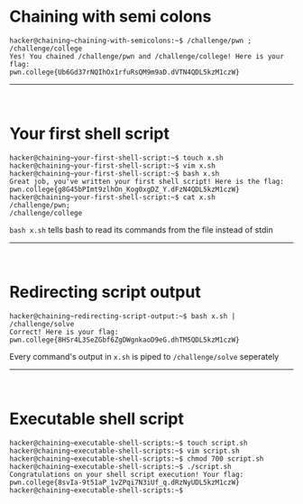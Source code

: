 # Chaining with semi colons

    hacker@chaining~chaining-with-semicolons:~$ /challenge/pwn ; /challenge/college
    Yes! You chained /challenge/pwn and /challenge/college! Here is your flag:
    pwn.college{Ub6Gd37rNQIhOx1rfuRsQM9m9aD.dVTN4QDL5kzM1czW}

***

&nbsp;

# Your first shell script


    hacker@chaining~your-first-shell-script:~$ touch x.sh
    hacker@chaining~your-first-shell-script:~$ vim x.sh
    hacker@chaining~your-first-shell-script:~$ bash x.sh
    Great job, you've written your first shell script! Here is the flag:
    pwn.college{g8G45bPImt9zlhOn_Kog0xgDZ_Y.dFzN4QDL5kzM1czW}
    hacker@chaining~your-first-shell-script:~$ cat x.sh
    /challenge/pwn;
    /challenge/college

`bash x.sh` tells bash to read its commands from the file instead of stdin

***

&nbsp;

# Redirecting script output

    hacker@chaining~redirecting-script-output:~$ bash x.sh | /challenge/solve
    Correct! Here is your flag:
    pwn.college{8HSr4L3SeZGbf6ZgDWgnkaoD9eG.dhTM5QDL5kzM1czW}

Every command's output in `x.sh` is piped to `/challenge/solve` seperately

***

&nbsp;

# Executable shell script

    hacker@chaining~executable-shell-scripts:~$ touch script.sh
    hacker@chaining~executable-shell-scripts:~$ vim script.sh
    hacker@chaining~executable-shell-scripts:~$ chmod 700 script.sh
    hacker@chaining~executable-shell-scripts:~$ ./script.sh
    Congratulations on your shell script execution! Your flag:
    pwn.college{8svIa-9t51aP_1vZPqi7N3iUf_q.dRzNyUDL5kzM1czW}
    hacker@chaining~executable-shell-scripts:~$ 

